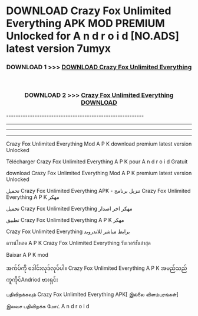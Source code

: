 # DOWNLOAD Crazy Fox Unlimited Everything  APK MOD PREMIUM Unlocked for A n d r o i d [NO.ADS] latest version 7umyx 



<div align="center">

<h3>DOWNLOAD 1 >>> <a href="https://getmod2.web.app/?judul=Crazy Fox Unlimited Everything ">DOWNLOAD Crazy Fox Unlimited Everything </a></h3><br>

<h3>DOWNLOAD 2 >>> <a href="https://getmod2.web.app/?judul=Crazy Fox Unlimited Everything ">Crazy Fox Unlimited Everything  DOWNLOAD </a></h3>

</div>
----------------------------------------------------------

----------------------------------------------------------

----------------------------------------------------------

----------------------------------------------------------

Crazy Fox Unlimited Everything  Mod A P K download premium latest version Unlocked

Télécharger Crazy Fox Unlimited Everything  A P K pour A n d r o i d Gratuit

download Crazy Fox Unlimited Everything  Mod A P K premium latest version Unlocked

تحميل Crazy Fox Unlimited Everything  APK - تنزيل برنامج Crazy Fox Unlimited Everything  A P K مهكر

تحميل Crazy Fox Unlimited Everything  مهكر اخر اصدار

تطبيق Crazy Fox Unlimited Everything  A P K مهكر

Crazy Fox Unlimited Everything  برابط مباشر للاندرويد

ดาวน์โหลด A P K Crazy Fox Unlimited Everything  รับเวอร์ชันล่าสุด

Baixar A P K mod

အက်ပ်ကို ဒေါင်းလုဒ်လုပ်ပါ။ Crazy Fox Unlimited Everything  A P K အမည်သည်ကူကိုင်Andriod ဗားရှင်း

பதிவிறக்கவும் Crazy Fox Unlimited Everything  APK[ இல்லை விளம்பரங்கள்] 
 
இலவச பதிவிறக்க மோட் A n d r o i d



